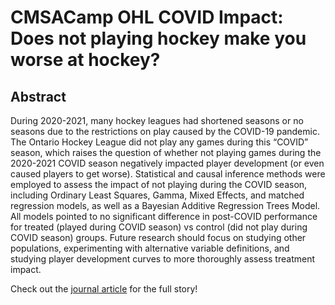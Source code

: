# CMSACamp OHL COVID Impact: Does not playing hockey make you worse at hockey?

## Abstract

  During 2020-2021, many hockey leagues had shortened seasons or no seasons due to the restrictions on play caused by the COVID-19 pandemic. The Ontario Hockey League did not play any games during this “COVID” season, which raises the question of whether not playing games during the 2020-2021 COVID season negatively impacted player development (or even caused players to get worse). Statistical and causal inference methods were employed to assess the impact of not playing during the COVID season, including Ordinary Least Squares, Gamma, Mixed Effects, and matched regression models, as well as a Bayesian Additive Regression Trees Model. All models pointed to no significant difference in post-COVID performance for treated (played during COVID season) vs control (did not play during COVID season) groups. Future research should focus on studying other populations, experimenting with alternative variable definitions, and studying player development curves to more thoroughly assess treatment impact.

Check out the [journal article](https://github.com/m-sezgin/CMSAC-OHL-COVID-Impact/blob/main/journal-article/journal-article.pdf) for the full story!
